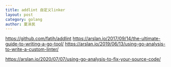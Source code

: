 ```yaml
---
title: addlint 自定义linker
layout: post
category: golang
author: 夏泽民
---
```

https://github.com/fatih/addlint
https://arslan.io/2017/09/14/the-ultimate-guide-to-writing-a-go-tool/
https://arslan.io/2019/06/13/using-go-analysis-to-write-a-custom-linter/

https://arslan.io/2020/07/07/using-go-analysis-to-fix-your-source-code/
<!-- more -->
